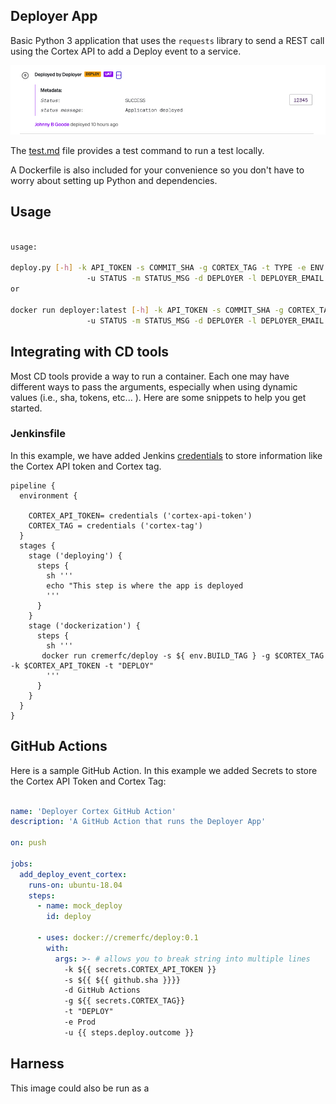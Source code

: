 ## Deployer App

Basic Python 3 application that uses the `requests` library to send a REST call using the Cortex API to add a Deploy event to a service.

![Deploy Event](img/deploy-event.png)

The [test.md](test.md) file provides a test command to run a test locally.

A Dockerfile is also included for your convenience so you don't have to worry about setting up Python and dependencies.

## Usage

```bash

usage: 

deploy.py [-h] -k API_TOKEN -s COMMIT_SHA -g CORTEX_TAG -t TYPE -e ENV
                 -u STATUS -m STATUS_MSG -d DEPLOYER -l DEPLOYER_EMAIL
or

docker run deployer:latest [-h] -k API_TOKEN -s COMMIT_SHA -g CORTEX_TAG -t TYPE -e ENV
                 -u STATUS -m STATUS_MSG -d DEPLOYER -l DEPLOYER_EMAIL
```

## Integrating with CD tools

Most CD tools provide a way to run a container. Each one may have different ways to pass the arguments, especially when using dynamic values (i.e., sha, tokens, etc... ). Here are some snippets to help you get started.

### Jenkinsfile

In this example, we have added Jenkins [credentials](https://www.jenkins.io/doc/book/using/using-credentials/) to store information like the Cortex API token and Cortex tag.

```shell
pipeline {
  environment {

    CORTEX_API_TOKEN= credentials ('cortex-api-token')
    CORTEX_TAG = credentials ('cortex-tag')
  }
  stages {
    stage ('deploying') {
      steps {
        sh '''
        echo "This step is where the app is deployed
        '''
      }
    }
    stage ('dockerization') {
      steps {
        sh '''
       docker run cremerfc/deploy -s ${ env.BUILD_TAG } -g $CORTEX_TAG -k $CORTEX_API_TOKEN -t "DEPLOY"
        '''
      }
    }
  }
}
```

## GitHub Actions

Here is a sample GitHub Action. In this example we added Secrets to store the Cortex API Token and Cortex Tag:

```yaml

name: 'Deployer Cortex GitHub Action'
description: 'A GitHub Action that runs the Deployer App'

on: push

jobs:
  add_deploy_event_cortex:
    runs-on: ubuntu-18.04
    steps:
      - name: mock_deploy
        id: deploy
        
      - uses: docker://cremerfc/deploy:0.1
        with:
          args: >- # allows you to break string into multiple lines
            -k ${{ secrets.CORTEX_API_TOKEN }}
            -s ${{ ${{ github.sha }}}}
            -d GitHub Actions
            -g ${{ secrets.CORTEX_TAG}} 
            -t "DEPLOY"
            -e Prod
            -u {{ steps.deploy.outcome }}

```

## Harness 

This image could also be run as a 